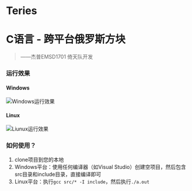 # Teries
# C语言 - 跨平台俄罗斯方块  
> ——杰普EMSD1701 倚天队开发

### 运行效果
#### Windows
![Windows运行效果](https://github.com/muxiaozi/Tetris/blob/master/raw/windows.png)

#### Linux
![Liunux运行效果](https://github.com/muxiaozi/Tetris/blob/master/raw/linux.png)

### 如何使用？
1. clone项目到您的本地
2. Windows平台：使用任何编译器（如Visual Studio）创建空项目，然后包含src目录和include目录，直接编译即可
3. Linux平台：执行`gcc src/* -I include`，然后执行`./a.out`

